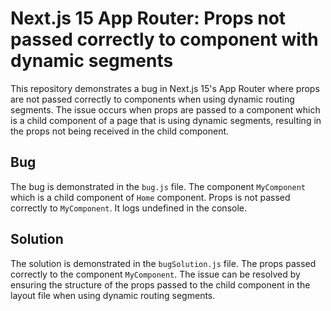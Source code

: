 # Next.js 15 App Router: Props not passed correctly to component with dynamic segments

This repository demonstrates a bug in Next.js 15's App Router where props are not passed correctly to components when using dynamic routing segments. The issue occurs when props are passed to a component which is a child component of a page that is using dynamic segments, resulting in the props not being received in the child component.

## Bug

The bug is demonstrated in the `bug.js` file. The component `MyComponent` which is a child component of `Home` component. Props is not passed correctly to `MyComponent`. It logs undefined in the console. 

## Solution

The solution is demonstrated in the `bugSolution.js` file. The props passed correctly to the component `MyComponent`.  The issue can be resolved by ensuring the structure of the props passed to the child component in the layout file when using dynamic routing segments.
